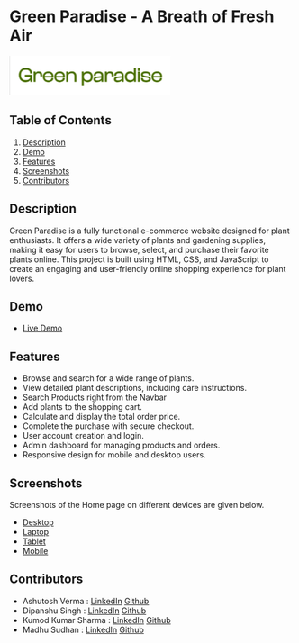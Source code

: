 # Green Paradise - A Breath of Fresh Air

![Green Paradise Logo](./Images/logo_green_heaven.png)

## Table of Contents

1. [Description](#description)
2. [Demo](#demo)
3. [Features](#features)
4. [Screenshots](#screenshots)
5. [Contributors](#authors)

## Description

Green Paradise is a fully functional e-commerce website designed for plant enthusiasts. It offers a wide variety of plants and gardening supplies, making it easy for users to browse, select, and purchase their favorite plants online. This project is built using HTML, CSS, and JavaScript to create an engaging and user-friendly online shopping experience for plant lovers.

## Demo

- [Live Demo](https://green-paradise-team.netlify.app)
## Features

- Browse and search for a wide range of plants.
- View detailed plant descriptions, including care instructions.
- Search Products right from the Navbar
- Add plants to the shopping cart.
- Calculate and display the total order price.
- Complete the purchase with secure checkout.
- User account creation and login.
- Admin dashboard for managing products and orders.
- Responsive design for mobile and desktop users.

## Screenshots
  Screenshots of the Home page on different devices are given below.
- [Desktop](./Images/Home-Page_Desktop.png)
- [Laptop](./Images/Home-Page_Laptop.png)
- [Tablet](./Images/Home-Page_Tablet.png)
- [Mobile](./Images/Home-Page_Mobile.png)
## Contributors
- Ashutosh Verma : [LinkedIn](https://www.linkedin.com/in/ashutosh-verma-6420b4272/) [Github](https://github.com/1ashutoshverma/)
- Dipanshu Singh : [LinkedIn](https://www.linkedin.com/in/dipanshu-singh-645821153) [Github](https://github.com/Dipanshu-Singh-Dev)
- Kumod Kumar Sharma : [LinkedIn](https://www.linkedin.com/in/kumod-kumar-sharma-18356521a) [Github](https://github.com/kumod1164)
- Madhu Sudhan : [LinkedIn](https://www.linkedin.com/in/madhu-sudhan-794a91283/) [Github](https://github.com/MadhuSudhanAlukuntla)